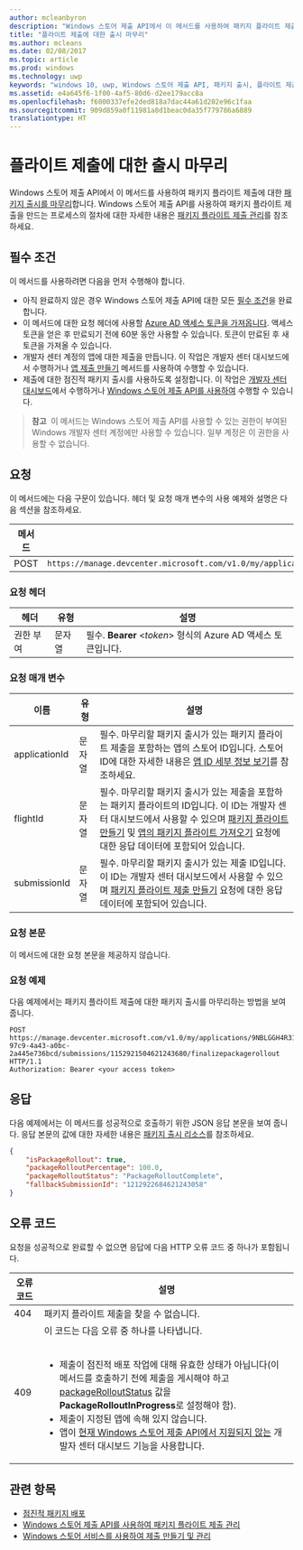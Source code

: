 ```yaml
---
author: mcleanbyron
description: "Windows 스토어 제출 API에서 이 메서드를 사용하여 패키지 플라이트 제출에 대한 패키지 출시를 마무리합니다."
title: "플라이트 제출에 대한 출시 마무리"
ms.author: mcleans
ms.date: 02/08/2017
ms.topic: article
ms.prod: windows
ms.technology: uwp
keywords: "windows 10, uwp, Windows 스토어 제출 API, 패키지 출시, 플라이트 제출, 완료"
ms.assetid: e4a645f6-1f00-4af5-80d6-d2ee179acc8a
ms.openlocfilehash: f6000337efe2ded818a7dac44a61d202e96c1faa
ms.sourcegitcommit: 909d859a0f11981a8d1beac0da35f779786a6889
translationtype: HT
---
```

# <a name="finalize-the-rollout-for-a-flight-submission"></a>플라이트 제출에 대한 출시 마무리


Windows 스토어 제출 API에서 이 메서드를 사용하여 패키지 플라이트 제출에 대한 [패키지 출시를 마무리](../publish/gradual-package-rollout.md#completing-the-rollout)합니다. Windows 스토어 제출 API를 사용하여 패키지 플라이트 제출을 만드는 프로세스의 절차에 대한 자세한 내용은 [패키지 플라이트 제출 관리](manage-flight-submissions.md)를 참조하세요.


## <a name="prerequisites"></a>필수 조건

이 메서드를 사용하려면 다음을 먼저 수행해야 합니다.

* 아직 완료하지 않은 경우 Windows 스토어 제출 API에 대한 모든 [필수 조건](create-and-manage-submissions-using-windows-store-services.md#prerequisites)을 완료합니다.
* 이 메서드에 대한 요청 헤더에 사용할 [Azure AD 액세스 토큰을 가져옵니다](create-and-manage-submissions-using-windows-store-services.md#obtain-an-azure-ad-access-token). 액세스 토큰을 얻은 후 만료되기 전에 60분 동안 사용할 수 있습니다. 토큰이 만료된 후 새 토큰을 가져올 수 있습니다.
* 개발자 센터 계정의 앱에 대한 제출을 만듭니다. 이 작업은 개발자 센터 대시보드에서 수행하거나 [앱 제출 만들기](create-an-app-submission.md) 메서드를 사용하여 수행할 수 있습니다.
* 제출에 대한 점진적 패키지 출시를 사용하도록 설정합니다. 이 작업은 [개발자 센터 대시보드](../publish/gradual-package-rollout.md)에서 수행하거나 [Windows 스토어 제출 API를 사용하여](manage-flight-submissions.md#manage-gradual-package-rollout) 수행할 수 있습니다.

>**참고**&nbsp;&nbsp;이 메서드는 Windows 스토어 제출 API를 사용할 수 있는 권한이 부여된 Windows 개발자 센터 계정에만 사용할 수 있습니다. 일부 계정은 이 권한을 사용할 수 없습니다.

## <a name="request"></a>요청

이 메서드에는 다음 구문이 있습니다. 헤더 및 요청 매개 변수의 사용 예제와 설명은 다음 섹션을 참조하세요.

| 메서드 | 요청 URI                                                      |
|--------|------------------------------------------------------------------|
| POST   | ```https://manage.devcenter.microsoft.com/v1.0/my/applications/{applicationId}/flights/{flightId}/submissions/{submissionId}/finalizepackagerollout``` |

<span/>
 

### <a name="request-header"></a>요청 헤더

| 헤더        | 유형   | 설명                                                                 |
|---------------|--------|-----------------------------------------------------------------------------|
| 권한 부여 | 문자열 | 필수. **Bearer** &lt;*token*&gt; 형식의 Azure AD 액세스 토큰입니다. |

<span/>

### <a name="request-parameters"></a>요청 매개 변수

| 이름        | 유형   | 설명                                                                 |
|---------------|--------|-----------------------------------------------------------------------------|
| applicationId | 문자열 | 필수. 마무리할 패키지 출시가 있는 패키지 플라이트 제출을 포함하는 앱의 스토어 ID입니다. 스토어 ID에 대한 자세한 내용은 [앱 ID 세부 정보 보기](https://msdn.microsoft.com/windows/uwp/publish/view-app-identity-details)를 참조하세요.  |
| flightId | 문자열 | 필수. 마무리할 패키지 출시가 있는 제출을 포함하는 패키지 플라이트의 ID입니다. 이 ID는 개발자 센터 대시보드에서 사용할 수 있으며 [패키지 플라이트 만들기](create-a-flight.md) 및 [앱의 패키지 플라이트 가져오기](get-flights-for-an-app.md) 요청에 대한 응답 데이터에 포함되어 있습니다.  |
| submissionId | 문자열 | 필수. 마무리할 패키지 출시가 있는 제출 ID입니다. 이 ID는 개발자 센터 대시보드에서 사용할 수 있으며 [패키지 플라이트 제출 만들기](create-a-flight-submission.md) 요청에 대한 응답 데이터에 포함되어 있습니다.  |

<span/>

### <a name="request-body"></a>요청 본문

이 메서드에 대한 요청 본문을 제공하지 않습니다.

### <a name="request-example"></a>요청 예제

다음 예제에서는 패키지 플라이트 제출에 대한 패키지 출시를 마무리하는 방법을 보여 줍니다.

```
POST https://manage.devcenter.microsoft.com/v1.0/my/applications/9NBLGGH4R315/flights/43e448df-97c9-4a43-a0bc-2a445e736bcd/submissions/1152921504621243680/finalizepackagerollout HTTP/1.1
Authorization: Bearer <your access token>
```

## <a name="response"></a>응답

다음 예제에서는 이 메서드를 성공적으로 호출하기 위한 JSON 응답 본문을 보여 줍니다. 응답 본문의 값에 대한 자세한 내용은 [패키지 출시 리소스](manage-flight-submissions.md#package-rollout-object)를 참조하세요.

```json
{
    "isPackageRollout": true,
    "packageRolloutPercentage": 100.0,
    "packageRolloutStatus": "PackageRolloutComplete",
    "fallbackSubmissionId": "1212922684621243058"
}
```

## <a name="error-codes"></a>오류 코드

요청을 성공적으로 완료할 수 없으면 응답에 다음 HTTP 오류 코드 중 하나가 포함됩니다.

| 오류 코드 |  설명   |
|--------|------------------|
| 404  | 패키지 플라이트 제출을 찾을 수 없습니다. |
| 409  | 이 코드는 다음 오류 중 하나를 나타냅니다.<br/><br/><ul><li>제출이 점진적 배포 작업에 대해 유효한 상태가 아닙니다(이 메서드를 호출하기 전에 제출을 게시해야 하고 [packageRolloutStatus](manage-flight-submissions.md#package-rollout-object) 값을 **PackageRolloutInProgress**로 설정해야 함).</li><li>제출이 지정된 앱에 속해 있지 않습니다.</li><li>앱이 [현재 Windows 스토어 제출 API에서 지원되지 않는](create-and-manage-submissions-using-windows-store-services.md#not_supported) 개발자 센터 대시보드 기능을 사용합니다.</li></ul> |   

<span/>


## <a name="related-topics"></a>관련 항목

* [점진적 패키지 배포](../publish/gradual-package-rollout.md)
* [Windows 스토어 제출 API를 사용하여 패키지 플라이트 제출 관리](manage-flight-submissions.md)
* [Windows 스토어 서비스를 사용하여 제출 만들기 및 관리](create-and-manage-submissions-using-windows-store-services.md)
